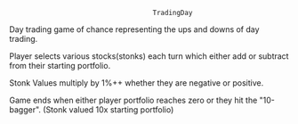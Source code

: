                                         TradingDay

Day trading game of chance representing the ups and downs of day trading.

Player selects various stocks(stonks) each turn which either add or subtract from
their starting portfolio.

Stonk Values multiply by 1%++ whether they are negative or positive.

Game ends when either player portfolio reaches zero or they hit the "10-bagger".
(Stonk valued 10x starting portfolio)